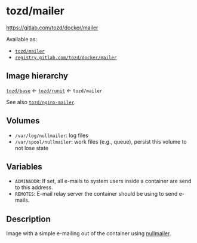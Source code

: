 # tozd/mailer

<https://gitlab.com/tozd/docker/mailer>

Available as:

- [`tozd/mailer`](https://hub.docker.com/r/tozd/mailer)
- [`registry.gitlab.com/tozd/docker/mailer`](https://gitlab.com/tozd/docker/mailer/container_registry)

## Image hierarchy

[`tozd/base`](https://gitlab.com/tozd/docker/base) ← [`tozd/runit`](https://gitlab.com/tozd/docker/runit) ← `tozd/mailer`

See also [`tozd/nginx-mailer`](https://gitlab.com/tozd/docker/nginx-mailer).

## Volumes

- `/var/log/nullmailer`: log files
- `/var/spool/nullmailer`: work files (e.g., queue), persist this volume to not lose state

## Variables

- `ADMINADDR`: If set, all e-mails to system users inside a container are send to this address.
- `REMOTES`: E-mail relay server the container should be using to send e-mails.

## Description

Image with a simple e-mailing out of the container using [nullmailer](http://untroubled.org/nullmailer/).
